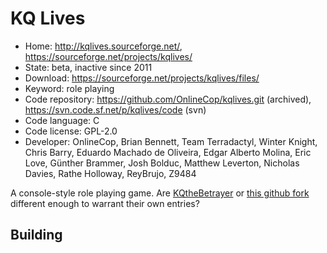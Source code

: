 # KQ Lives

- Home: http://kqlives.sourceforge.net/, https://sourceforge.net/projects/kqlives/
- State: beta, inactive since 2011
- Download: https://sourceforge.net/projects/kqlives/files/
- Keyword: role playing
- Code repository: https://github.com/OnlineCop/kqlives.git (archived), https://svn.code.sf.net/p/kqlives/code (svn)
- Code language: C
- Code license: GPL-2.0
- Developer: OnlineCop, Brian Bennett, Team Terradactyl, Winter Knight, Chris Barry, Eduardo Machado de Oliveira, Edgar Alberto Molina, Eric Love, Günther Brammer, Josh Bolduc, Matthew Leverton, Nicholas Davies, Rathe Holloway, ReyBrujo, Z9484

A console-style role playing game.
Are [KQtheBetrayer](https://sourceforge.net/projects/kqthebetrayer/) or [this github fork](https://github.com/OnlineCop/kq-fork) different enough to
warrant their own entries?

## Building
